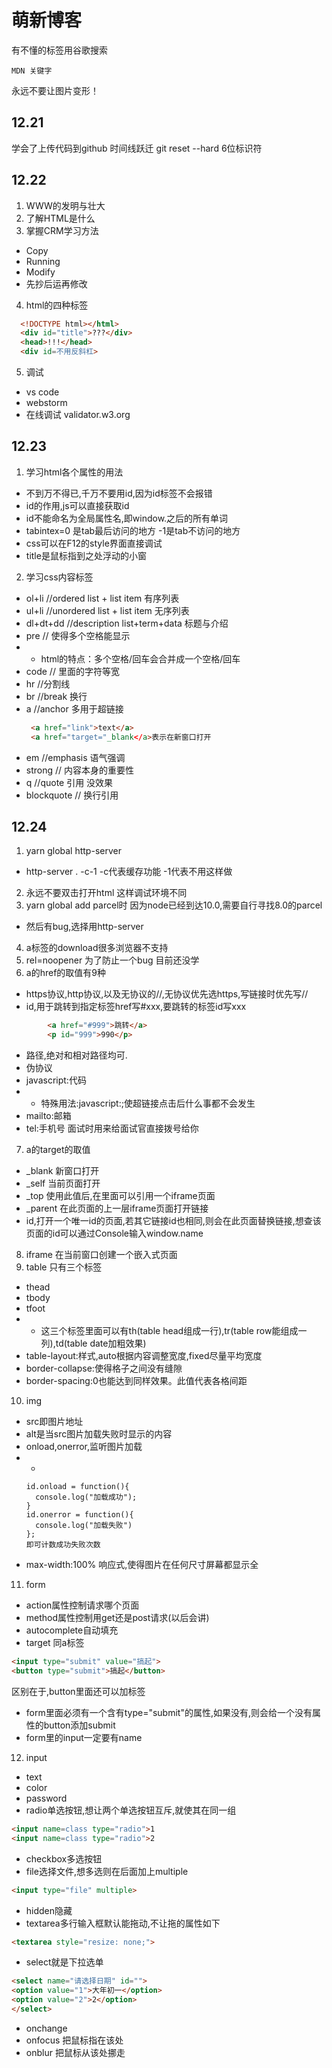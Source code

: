 # 萌新博客
有不懂的标签用谷歌搜索
```
MDN 关键字
```
永远不要让图片变形！
## 12.21

学会了上传代码到github
时间线跃迁 git reset --hard 6位标识符

## 12.22

1. WWW的发明与壮大
2. 了解HTML是什么
3. 掌握CRM学习方法
 * Copy
 * Running
 * Modify
 * 先抄后运再修改
4. html的四种标签
  ```html
    <!DOCTYPE html></html>
    <div id="title">???</div>
    <head>!!!</head>
    <div id=不用反斜杠>
  ```
5. 调试
  * vs code
  * webstorm
  * 在线调试 validator.w3.org

## 12.23

1. 学习html各个属性的用法
  * 不到万不得已,千万不要用id,因为id标签不会报错
  * id的作用,js可以直接获取id
  * id不能命名为全局属性名,即window.之后的所有单词
  * tabintex=0 是tab最后访问的地方 -1是tab不访问的地方
  * css可以在F12的style界面直接调试
  * title是鼠标指到之处浮动的小窗
2. 学习css内容标签
  * ol+li //ordered list + list item 有序列表
  * ul+li //unordered list + list item 无序列表
  * dl+dt+dd //description list+term+data 标题与介绍
  * pre // 使得多个空格能显示
  * * html的特点：多个空格/回车会合并成一个空格/回车
  * code // 里面的字符等宽
  * hr //分割线
  * br //break 换行
  * a //anchor 多用于超链接 
    ```html
     <a href="link">text</a>
     <a href="target="_blank</a>表示在新窗口打开
     ```
  * em //emphasis 语气强调
  * strong // 内容本身的重要性
  * q //quote 引用 没效果
  * blockquote // 换行引用

## 12.24
1. yarn global http-server
  * http-server . -c-1 -c代表缓存功能 -1代表不用这样做
2. 永远不要双击打开html 这样调试环境不同
3. yarn global add parcel时 因为node已经到达10.0,需要自行寻找8.0的parcel
  * 然后有bug,选择用http-server
4. a标签的download很多浏览器不支持
5. rel=noopener 为了防止一个bug 目前还没学
6. a的href的取值有9种
  * https协议,http协议,以及无协议的//,无协议优先选https,写链接时优先写//
  * id,用于跳转到指定标签href写#xxx,要跳转的标签id写xxx
```html
        <a href="#999">跳转</a>
        <p id="999">990</p>
```
  * 路径,绝对和相对路径均可.
  * 伪协议
  * javascript:代码
  * * 特殊用法:javascript:;使超链接点击后什么事都不会发生
  * mailto:邮箱
  * tel:手机号  面试时用来给面试官直接拨号给你
7. a的target的取值
  * _blank 新窗口打开
  * _self 当前页面打开
  * _top 使用此值后,在里面可以引用一个iframe页面
  * _parent 在此页面的上一层iframe页面打开链接
  * id,打开一个唯一id的页面,若其它链接id也相同,则会在此页面替换链接,想查该页面的id可以通过Console输入window.name
8. iframe 在当前窗口创建一个嵌入式页面
9. table 只有三个标签
  * thead
  * tbody
  * tfoot
  * * 这三个标签里面可以有th(table head组成一行),tr(table row能组成一列),td(table date加粗效果)
  * table-layout:样式,auto根据内容调整宽度,fixed尽量平均宽度
  * border-collapse:使得格子之间没有缝隙
  * border-spacing:0也能达到同样效果。此值代表各格间距
10. img
  * src即图片地址
  * alt是当src图片加载失败时显示的内容
  * onload,onerror,监听图片加载
  * * 
     ```
     id.onload = function(){
       console.log("加载成功");
     }
     id.onerror = function(){
       console.log("加载失败")
     };
     即可计数成功失败次数
     ```
  * max-width:100% 响应式,使得图片在任何尺寸屏幕都显示全
11. form
  * action属性控制请求哪个页面
  * method属性控制用get还是post请求(以后会讲)
  * autocomplete自动填充
  * target 同a标签
  ```html
  <input type="submit" value="搞起">
  <button type="submit">搞起</button>
  ```
  区别在于,button里面还可以加标签
  * form里面必须有一个含有type="submit"的属性,如果没有,则会给一个没有属性的button添加submit
  * form里的input一定要有name
12. input
  * text
  * color
  * password
  * radio单选按钮,想让两个单选按钮互斥,就使其在同一组
  ```html
  <input name=class type="radio">1
  <input name=class type="radio">2
  ```
  * checkbox多选按钮
  * file选择文件,想多选则在后面加上multiple
  ```html
  <input type="file" multiple>
  ```
  * hidden隐藏
  * textarea多行输入框默认能拖动,不让拖的属性如下
  ```html
  <textarea style="resize: none;">
  ```
  * select就是下拉选单
  ```html
  <select name="请选择日期" id="">
  <option value="1">大年初一</option>
  <option value="2">2</option>
  </select>
  ```
  * onchange 
  * onfocus 把鼠标指在该处
  * onblur 把鼠标从该处挪走